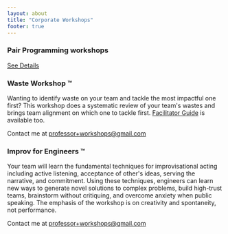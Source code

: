 ```yaml
---
layout: about
title: "Corporate Workshops"
footer: true 
---
```


### Pair Programming workshops

[See Details](pair-programming-workshops.md)

### Waste Workshop  ™

Wanting to identify waste on your team and tackle the most impactful one first? This workshop does a systematic review of your team's wastes and brings team alignment on which one to tackle first. [Facilitator Guide](https://github.com/professor/waste-workshop) is available too.  

Contact me at professor+workshops@gmail.com

### Improv for Engineers ™
Your team will learn the fundamental techniques for improvisational acting including active listening, acceptance of other's ideas, serving the narrative, and commitment. Using these techniques, engineers can learn new ways to generate novel solutions to complex problems, build high-trust teams, brainstorm without critiquing, and overcome anxiety when public speaking. The emphasis of the workshop is on creativity and spontaneity, not performance.

Contact me at professor+workshops@gmail.com

